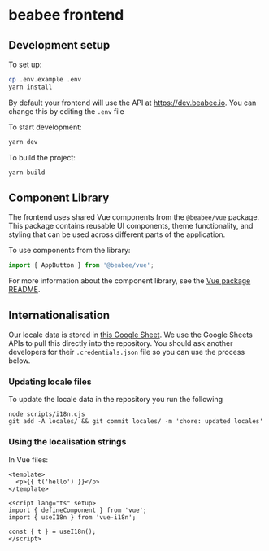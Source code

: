 # beabee frontend

## Development setup

To set up:

```sh
cp .env.example .env
yarn install
```

By default your frontend will use the API at https://dev.beabee.io. You can change this by editing the `.env` file

To start development:

```sh
yarn dev
```

To build the project:

```sh
yarn build
```

## Component Library

The frontend uses shared Vue components from the `@beabee/vue` package. This package contains reusable UI components, theme functionality, and styling that can be used across different parts of the application.

To use components from the library:

```ts
import { AppButton } from '@beabee/vue';
```

For more information about the component library, see the [Vue package README](../../packages/vue/README.md).

## Internationalisation

Our locale data is stored in [this Google Sheet](https://docs.google.com/spreadsheets/d/1l35DW5OMi-xM8HXek5Q1jOxsXScINqqpEvPWDlpBPX8/edit#gid=0.). We use the Google Sheets APIs to pull this directly into the repository. You should ask another developers for their `.credentials.json` file so you can use the process below.

### Updating locale files

To update the locale data in the repository you run the following

```
node scripts/i18n.cjs
git add -A locales/ && git commit locales/ -m 'chore: updated locales'
```

### Using the localisation strings

In Vue files:

```vue
<template>
  <p>{{ t('hello') }}</p>
</template>

<script lang="ts" setup>
import { defineComponent } from 'vue';
import { useI18n } from 'vue-i18n';

const { t } = useI18n();
</script>
```
